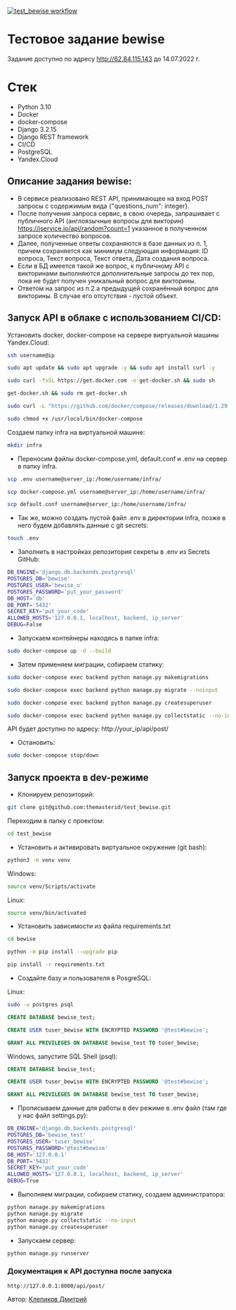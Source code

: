 [![test_bewise workflow](https://github.com/themasterid/test_bewise/actions/workflows/test_bewise.yml/badge.svg)](https://github.com/themasterid/test_bewise/actions/workflows/test_bewise.yml)
# Тестовое задание bewise

Задание доступно по адресу http://62.84.115.143 до 14.07.2022 г.

# Стек
- Python 3.10
- Docker
- docker-compose
- Django 3.2.15
- Django REST framework
- CI/CD
- PostgreSQL
- Yandex.Cloud

## Описание задания bewise:
- В сервисе реализовано REST API, принимающее на вход POST запросы с содержимым вида {"questions_num": integer}.
- После получения запроса сервис, в свою очередь, запрашивает с публичного API (англоязычные вопросы для викторин) https://jservice.io/api/random?count=1 указанное в полученном запросе количество вопросов.
- Далее, полученные ответы сохраняются в базе данных из п. 1, причем сохраняется как минимум следующая информация: ID вопроса, Текст вопроса, Текст ответа, Дата создания вопроса.
- Если в БД имеется такой же вопрос, к публичному API с викторинами выполняются дополнительные запросы до тех пор, пока не будет получен уникальный вопрос для викторины.
- Ответом на запрос из п.2.a предыдущей сохранённый вопрос для викторины. В случае его отсутствия - пустой объект.


## Запуск API в облаке с использованием CI/CD:

Установить docker, docker-compose на сервере виртуальной машины Yandex.Cloud:

```bash
ssh username@ip
```

```bash
sudo apt update && sudo apt upgrade -y && sudo apt install curl -y
```

```bash
sudo curl -fsSL https://get.docker.com -o get-docker.sh && sudo sh 
```

```bash
get-docker.sh && sudo rm get-docker.sh
```

```bash
sudo curl -L "https://github.com/docker/compose/releases/download/1.29.2/docker-compose-$(uname -s)-$(uname -m)" -o /usr/local/bin/docker-compose
```

```bash
sudo chmod +x /usr/local/bin/docker-compose
```

Создаем папку infra на виртуальной машине:

```bash
mkdir infra
```

- Переносим файлы docker-compose.yml, default.conf и .env на сервер в папку infra.

```bash
scp .env username@server_ip:/home/username/infra/
```

```bash
scp docker-compose.yml username@server_ip:/home/username/infra/
```

```bash
scp default.conf username@server_ip:/home/username/infra/
```

- Так же, можно создать пустой файл .env в директории infra, позже в него будем добавлять данные с git secrets:

```bash
touch .env
```
- Заполнить в настройках репозитория секреты в .env из Secrets GitHub:

```bash
DB_ENGINE='django.db.backends.postgresql'
POSTGRES_DB='bewise'
POSTGRES_USER='bewise_u'
POSTGRES_PASSWORD='put_your_password'
DB_HOST='db'
DB_PORT='5432'
SECRET_KEY='put_your_code'
ALLOWED_HOSTS='127.0.0.1, localhost, backend, ip_server'
DEBUG=False
```

- Запускаем контейнеры находясь в папке infra:
```bash
sudo docker-compose up -d --build
```

- Затем применяем миграции, собираем статику:

```bash
sudo docker-compose exec backend python manage.py makemigrations
```
```bash
sudo docker-compose exec backend python manage.py migrate --noinput 
```
```bash
sudo docker-compose exec backend python manage.py createsuperuser
```
```bash
sudo docker-compose exec backend python manage.py collectstatic --no-input
```

API будет доступно по адресу: http://your_ip/api/post/

- Остановить:
```bash
sudo docker-compose stop/down
```

## Запуск проекта в dev-режиме

- Клонируем репозиторий:

```bash
git clone git@github.com:themasterid/test_bewise.git
```

Переходим в папку с проектом:

```bash
cd test_bewise
```

- Установить и активировать виртуальное окружение (git bash):

```bash
python3 -m venv venv
```

Windows:
```bash
source venv/Scripts/activate
```

Linux:
```bash
source venv/bin/activated
```

- Установить зависимости из файла requirements.txt

```bash
cd bewise
```

```bash
python -m pip install --upgrade pip
```

```bash
pip install -r requirements.txt
```

- Создайте базу и пользователя в PosgreSQL:

Linux:
```bash
sudo -u postgres psql
```
```sql
CREATE DATABASE bewise_test;
```
```sql
CREATE USER tuser_bewise WITH ENCRYPTED PASSWORD '@test#bewise';
```
```sql
GRANT ALL PRIVILEGES ON DATABASE bewise_test TO tuser_bewise;
```

Windows, запустите SQL Shell (psql):
```sql
CREATE DATABASE bewise_test;
```
```sql
CREATE USER tuser_bewise WITH ENCRYPTED PASSWORD '@test#bewise';
```
```sql
GRANT ALL PRIVILEGES ON DATABASE bewise_test TO tuser_bewise;
```

- Прописываем данные для работы в dev режиме в .env файл (там где у нас файл settings.py):

```bash
DB_ENGINE='django.db.backends.postgresql'
POSTGRES_DB='bewise_test'
POSTGRES_USER='tuser_bewise'
POSTGRES_PASSWORD='@test#bewise'
DB_HOST='127.0.0.1'
DB_PORT='5432'
SECRET_KEY='put_your_code'
ALLOWED_HOSTS='127.0.0.1, localhost, backend, ip_server'
DEBUG=True
```

- Выполняем миграции, собираем статику, создаем администратора:

```bash
python manage.py makemigrations
python manage.py migrate
python manage.py collectstatic --no-input
python manage.py createsuperuser
```

- Запускаем сервер:
```bash
python manage.py runserver
```

### Документация к API доступна после запуска
```text
http://127.0.0.1:8000/api/post/
```

Автор: [Клепиков Дмитрий](https://github.com/themasterid)
